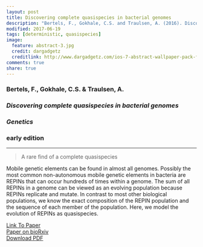 ```yaml
---
layout: post
title: Discovering complete quasispecies in bacterial genomes
description: "Bertels, F., Gokhale, C.S. and Traulsen, A. (2016). Discovering complete quasispecies in bacterial genomes, Genetics"
modified: 2017-06-19
tags: [deterministic, quasispecies]
image:
  feature: abstract-3.jpg
  credit: dargadgetz
  creditlink: http://www.dargadgetz.com/ios-7-abstract-wallpaper-pack-for-iphone-5-and-ipod-touch-retina/
comments: true
share: true
---
```


### Bertels, F., Gokhale, C.S. & Traulsen, A.

### *Discovering complete quasispecies in bacterial genomes*

### *Genetics*

### early edition

***

> A rare find of a complete quasispecies


Mobile genetic elements can be found in almost all genomes. Possibly the most common non-autonomous mobile genetic elements in bacteria are REPINs that can occur hundreds of times within a genome. The sum of all REPINs in a genome can be viewed as an evolving 
population because REPINs replicate and mutate. In contrast to most other biological populations, we know the exact composition of the REPIN population and the sequence of each member of the population. Here, we model the evolution of REPINs as quasispecies.

<div markdown="0"><a href="http://www.genetics.org/content/genetics/early/2017/06/19/genetics.117.201160.full.pdf" class="btn btn-success">Link To Paper</a></div>

<div markdown="0"><a href="http://www.biorxiv.org/content/early/2017/03/24/119743" class="btn btn-success">Paper on bioRxiv</a></div>

<div markdown="0"><a href="{{ site.url }}/papers/Bertels_Genetics_2017.pdf" class="btn btn-info">Download PDF</a></div>
